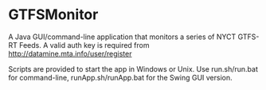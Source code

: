 # GTFSMonitor
A Java GUI/command-line application that monitors a series of NYCT GTFS-RT Feeds.  A valid auth key is required from http://datamine.mta.info/user/register

Scripts are provided to start the app in Windows or Unix.  Use run.sh/run.bat for command-line, runApp.sh/runApp.bat for the Swing GUI version.
